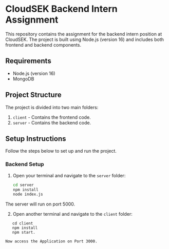 # CloudSEK Backend Intern Assignment

This repository contains the assignment for the backend intern position at CloudSEK. The project is built using Node.js (version 16) and includes both frontend and backend components.

## Requirements

- Node.js (version 16)
- MongoDB

## Project Structure

The project is divided into two main folders:

1. `client` - Contains the frontend code.
2. `server` - Contains the backend code.

## Setup Instructions

Follow the steps below to set up and run the project.

### Backend Setup

1. Open your terminal and navigate to the `server` folder:

   ```sh
   cd server
   npm install
   node index.js

The server will run on port 5000.

2.  Open another terminal and navigate to the `client` folder:

 ```
    cd client
    npm install 
    npm start. 

Now access the Application on Port 3000. 
